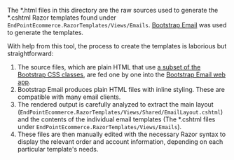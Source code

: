 The *.html files in this directory are the raw sources used to generate the *.cshtml Razor templates found under `EndPointEcommerce.RazorTemplates/Views/Emails`. [Bootstrap Email](https://bootstrapemail.com/) was used to generate the templates.

With help from this tool, the process to create the templates is laborious but straightforward:

1. The source files, which are plain HTML that use [a subset of the Bootstrap CSS classes](https://bootstrapemail.com/docs/introduction), are fed one by one into the [Bootstrap Email web app](https://app.bootstrapemail.com/).
2. Bootstrap Email produces plain HTML files with inline styling. These are compatible with many email clients.
3. The rendered output is carefully analyzed to extract the main layout (`EndPointEcommerce.RazorTemplates/Views/Shared/EmailLayout.cshtml`) and the contents of the individual email templates (The *.cshtml files under `EndPointEcommerce.RazorTemplates/Views/Emails`).
4. These files are then manually edited with the necessary Razor syntax to display the relevant order and account information, depending on each particular template's needs.
